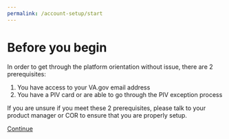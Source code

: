 ```yaml
---
permalink: /account-setup/start
---
```


# Before you begin

In order to get through the platform orientation without issue, there are 2 prerequisites:

1. You have access to your VA.gov email address
2. You have a PIV card or are able to go through the PIV exception process

If you are unsure if you meet these 2 prerequisites, please talk to your product manager or COR to ensure that you are properly setup.

[Continue](./2_SLACK_ACCESS.md)
